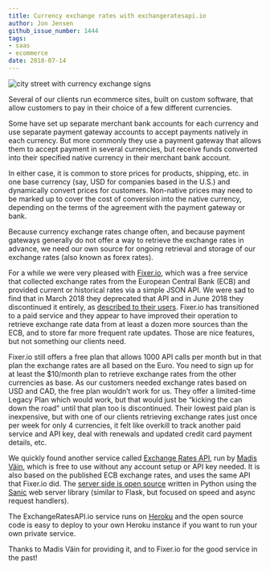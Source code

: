 ```yaml
---
title: Currency exchange rates with exchangeratesapi.io
author: Jon Jensen
github_issue_number: 1444
tags:
- saas
- ecommerce
date: 2018-07-14
---
```


<img src="/blog/2018/07/currency-rates-exchangeratesapi-io/38037392525_3501fee918_o-sm.jpg" alt="city street with currency exchange signs" />

Several of our clients run ecommerce sites, built on custom software, that allow customers to pay in their choice of a few different currencies.

Some have set up separate merchant bank accounts for each currency and use separate payment gateway accounts to accept payments natively in each currency. But more commonly they use a payment gateway that allows them to accept payment in several currencies, but receive funds converted into their specified native currency in their merchant bank account.

In either case, it is common to store prices for products, shipping, etc. in one base currency (say, USD for companies based in the U.S.) and dynamically convert prices for customers. Non-native prices may need to be marked up to cover the cost of conversion into the native currency, depending on the terms of the agreement with the payment gateway or bank.

Because currency exchange rates change often, and because payment gateways generally do not offer a way to retrieve the exchange rates in advance, we need our own source for ongoing retrieval and storage of our exchange rates (also known as forex rates).

For a while we were very pleased with [Fixer.io](https://fixer.io/), which was a free service that collected exchange rates from the European Central Bank (ECB) and provided current or historical rates via a simple JSON API. We were sad to find that in March 2018 they deprecated that API and in June 2018 they discontinued it entirely, as [described to their users](https://github.com/fixerAPI/fixer#readme). Fixer.io has transitioned to a paid service and they appear to have improved their operation to retrieve exchange rate data from at least a dozen more sources than the ECB, and to store far more frequent rate updates. Those are nice features, but not something our clients need.

Fixer.io still offers a free plan that allows 1000 API calls per month but in that plan the exchange rates are all based on the Euro. You need to sign up for at least the $10/month plan to retrieve exchange rates from the other currencies as base. As our customers needed exchange rates based on USD and CAD, the free plan wouldn’t work for us. They offer a limited-time Legacy Plan which would work, but that would just be “kicking the can down the road” until that plan too is discontinued. Their lowest paid plan is inexpensive, but with one of our clients retrieving exchange rates just once per week for only 4 currencies, it felt like overkill to track another paid service and API key, deal with renewals and updated credit card payment details, etc.

We quickly found another service called [Exchange Rates API](https://exchangeratesapi.io/), run by [Madis Väin](https://github.com/madisvain), which is free to use without any account setup or API key needed. It is also based on the published ECB exchange rates, and uses the same API that Fixer.io did. The [server side is open source](https://github.com/madisvain/exchangeratesapi) written in Python using the [Sanic](https://github.com/channelcat/sanic) web server library (similar to Flask, but focused on speed and async request handlers).

The ExchangeRatesAPI.io service runs on [Heroku](https://www.heroku.com/) and the open source code is easy to deploy to your own Heroku instance if you want to run your own private service.

Thanks to Madis Väin for providing it, and to Fixer.io for the good service in the past!
